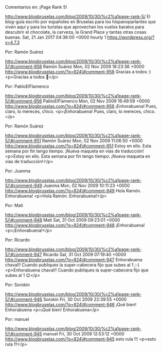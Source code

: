 Comentarios en: ¡Page Rank 5!

http://www.blogbruselas.com/blog/2009/10/30/%c2%a1page-rank-5/ El
blog-guía escrito por españoles en Bruselas para los hispanoparlantes
que viven aquí y para los turistas que aprovechan los vuelos baratos
para descubrir el chocolate, la cerveza, la Grand Place y tantas otras
cosas buenas. Sat, 21 Jan 2017 04:36:00 +0000 hourly 1
https://wordpress.org/?v=4.7.3

Por: Ramón Suárez

http://www.blogbruselas.com/blog/2009/10/30/%c2%a1page-rank-5/\#comment-958
Ramón Suárez Mon, 02 Nov 2009 18:23:36 +0000
http://www.blogbruselas.com/?p=824\#comment-958 Gracias a todos :)
\<p\>Gracias a todos 🙂\</p\>

Por: PabloElFlamenco

http://www.blogbruselas.com/blog/2009/10/30/%c2%a1page-rank-5/\#comment-956
PabloElFlamenco Mon, 02 Nov 2009 16:49:59 +0000
http://www.blogbruselas.com/?p=824\#comment-956 ¡Enhorabuena! Pues,
claro, lo mereces, chico. \<p\>¡Enhorabuena! Pues, claro, lo mereces,
chico.\</p\>

Por: Ramón Suárez

http://www.blogbruselas.com/blog/2009/10/30/%c2%a1page-rank-5/\#comment-951
Ramón Suárez Mon, 02 Nov 2009 11:06:50 +0000
http://www.blogbruselas.com/?p=824\#comment-951 Estoy en ello. Esta
semana por fin tengo tiempo. ¡Nueva maqueta en vías de traducción!
\<p\>Estoy en ello. Esta semana por fin tengo tiempo. ¡Nueva maqueta en
vías de traducción!\</p\>

Por: Juanma

http://www.blogbruselas.com/blog/2009/10/30/%c2%a1page-rank-5/\#comment-949
Juanma Mon, 02 Nov 2009 10:11:23 +0000
http://www.blogbruselas.com/?p=824\#comment-949 Hola Ramón. Enhorabuena!
\<p\>Hola Ramón. Enhorabuena!\</p\>

Por: Mati

http://www.blogbruselas.com/blog/2009/10/30/%c2%a1page-rank-5/\#comment-948
Mati Sat, 31 Oct 2009 09:23:01 +0000
http://www.blogbruselas.com/?p=824\#comment-948 ¡Enhorabuena!
\<p\>¡Enhorabuena!\</p\>

Por: Ricardo

http://www.blogbruselas.com/blog/2009/10/30/%c2%a1page-rank-5/\#comment-947
Ricardo Sat, 31 Oct 2009 07:19:40 +0000
http://www.blogbruselas.com/?p=824\#comment-947 Enhorabuena chaval!!
Cuando publiques la super-cabecera fijo que subes al 1 ;-)
\<p\>Enhorabuena chaval!! Cuando publiques la super-cabecera fijo que
subes al 1 😉\</p\>

Por: Sorokin

http://www.blogbruselas.com/blog/2009/10/30/%c2%a1page-rank-5/\#comment-946
Sorokin Fri, 30 Oct 2009 22:39:55 +0000
http://www.blogbruselas.com/?p=824\#comment-946 ¡Qué bien! Enhorabuena
\<p\>¡Qué bien! Enhorabuena\</p\>

Por: manuel

http://www.blogbruselas.com/blog/2009/10/30/%c2%a1page-rank-5/\#comment-945
manuel Fri, 30 Oct 2009 12:53:12 +0000
http://www.blogbruselas.com/?p=824\#comment-945 esto rula !!! \<p\>esto
rula !!!\</p\>
